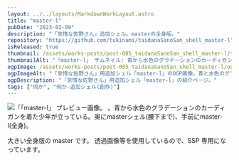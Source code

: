 ```yaml
---
layout: ../../layouts/MarkdownWorkLayout.astro
title: "master-l"
pubDate: "2023-02-09"
description: "「怠惰な佐野さん」追加シェル。masterの全身版。"
repository: "https://github.com/tukinami/taidanaSanoSan_shell_master-l"
isReleased: true
thumbnail: /assets/works-posts/post-005_taidanaSanoSan_shell_master-l/thumbnail_x256.png
thumbnailAlt: "「master-l」 サムネイル: 青から水色のグラデーションのカーディガンを着た青少年の全身立ち絵。"
ogpImage: /assets/works-posts/post-005_taidanaSanoSan_shell_master-l/ogp.jpg
ogpImageAlt: "「怠惰な佐野さん」用追加シェル「master-l」のOGP画像。青と水色のグラデーションのカーディガンを着た少年「佐野伊織」と猫又「きぬ」が立っている。"
ogpDescription: "「怠惰な佐野さん」用追加シェル「master-l」の紹介ページ。"
tags: ["伺か", "伺か-追加シェル(創作)"]
---
```


![「「master-l」 プレビュー画像。 。青から水色のグラデーションのカーディガンを着た少年が立っている。奥にmasterシェル(腰下まで)、手前にmaster-l(全身)。](/assets/works-posts/post-005_taidanaSanoSan_shell_master-l/preview.png)

大きい全身版の master です。
透過画像等を使用しているので、SSP 専用になっています。
